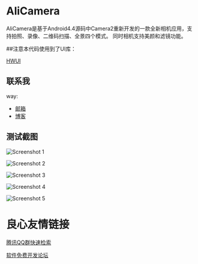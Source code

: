 AliCamera
======

AliCamera是基于Android4.4源码中Camera2重新开发的一款全新相机应用，支持拍照、录像、二维码扫描、全景四个模式。
同时相机支持美颜和滤镜功能。

##注意本代码使用到了UI库：

[HWUI](http://git.oschina.net/way/HWUI) 


## 联系我

way:
  * [邮箱](mailto:way.ping.li@gmail.com "给我发邮件")
  * [博客](http://blog.csdn.net/way_ping_li "CSDN博客")


## 测试截图

![Screenshot 1](http://git.oschina.net/way/AliCamera/raw/master/screenshots/1.png "Screenshot 1")

![Screenshot 2](http://git.oschina.net/way/AliCamera/raw/master/screenshots/2.png "Screenshot 2")

![Screenshot 3](http://git.oschina.net/way/AliCamera/raw/master/screenshots/3.png "Screenshot 3")

![Screenshot 4](http://git.oschina.net/way/AliCamera/raw/master/screenshots/4.png "Screenshot 4")

![Screenshot 5](http://git.oschina.net/way/AliCamera/raw/master/screenshots/5.png "Screenshot 5")

 # 良心友情链接

[腾讯QQ群快速检索](http://u.720life.cn/s/8cf73f7c)

[软件免费开发论坛](http://u.720life.cn/s/bbb01dc0)